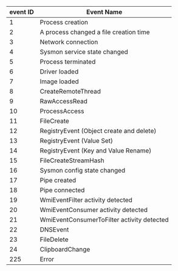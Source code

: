 event ID | Event Name
---------|------------
1	| Process creation
2	| A process changed a file creation time
3	| Network connection
4	| Sysmon service state changed
5	| Process terminated
6	| Driver loaded
7	| Image loaded
8	| CreateRemoteThread
9	| RawAccessRead
10	| ProcessAccess
11	| FileCreate
12	| RegistryEvent (Object create and delete)
13	| RegistryEvent (Value Set)
14	| RegistryEvent (Key and Value Rename)
15	| FileCreateStreamHash
16	| Sysmon config state changed
17	| Pipe created
18	| Pipe connected
19	| WmiEventFilter activity detected
20	| WmiEventConsumer activity detected
21	| WmiEventConsumerToFilter activity detected
22	| DNSEvent
23	| FileDelete
24	| ClipboardChange
225	| Error
